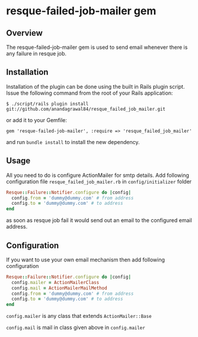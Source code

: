 resque-failed-job-mailer gem
=============

Overview
--------

The resque-failed-job-mailer gem is used to send email whenever there is any failure in resque job.


Installation
------------

Installation of the plugin can be done using the built in Rails plugin script. Issue the following
command from the root of your Rails application:

    $ ./script/rails plugin install git://github.com/anandagrawal84/resque_failed_job_mailer.git

or add it to your Gemfile:

    gem 'resque-failed-job-mailer', :require => 'resque_failed_job_mailer'

and run `bundle install` to install the new dependency.

Usage
-----
All you need to do is configure ActionMailer for smtp details. Add following configuration file `resque_failed_job_mailer.rb` in `config/initializer` folder

```ruby
Resque::Failure::Notifier.configure do |config|
  config.from = 'dummy@dummy.com' # from address
  config.to = 'dummy@dummy.com' # to address
end
```

as soon as resque job fail it would send out an email to the configured email address.

Configuration
-------------

If you want to use your own email mechanism then add following configuration

```ruby
Resque::Failure::Notifier.configure do |config|
  config.mailer = ActionMailerClass
  config.mail = ActionMailerMailMethod
  config.from = 'dummy@dummy.com' # from address
  config.to = 'dummy@dummy.com' # to address
end
```

`config.mailer` is any class that extends `ActionMailer::Base`

`config.mail` is mail in class given above in `config.mailer`
